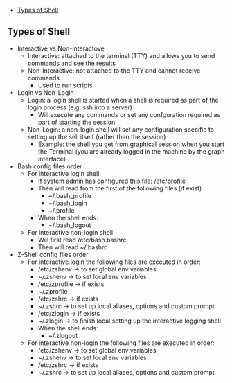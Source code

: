 
- [Types of Shell](#types-of-shell)

## Types of Shell
- Interactive vs Non-Interactove
    - Interactive: attached to the terminal (TTY) and allows you to send commands and see the results
    - Non-Interactive: not attached to the TTY and cannot receive commands
        - Used to run scripts
- Login vs Non-Login
    - Login: a login shell is started when a shell is required as part of the login process (e.g. ssh into a server)
        - Will execute any commands or set any confguration required as part of starting the session
    - Non-Login: a non-login shell will set any configuration specific to setting up the sell itself (rather than the session)
        - Example: the shell you get from graphical session when you start the Terminal (you are already logged in the machine by the graph interface)
- Bash config files order
    - For interactive login shell
        - If system admin has configured this file: /etc/profile
        - Then will read from the first of the following files (if exist)
            - ~/.bash_profile
            - ~/.bash_login
            - ~/.profile
        - When the shell ends:
            - ~/.bash_logout
    - For interactive non-login shell
        - Will first read /etc/bash.bashrc
        - Then will read ~/.bashrc
- Z-Shell config files order
    - For interactive login the following files are executed in order:
        - /etc/zshenv      -> to set global env variables
        - ~/.zshenv        -> to set local env variables
        - /etc/zprofile    -> if exists
        - ~/.zprofile
        - /etc/zshrc       -> if exists
        - ~/.zshrc         -> to set up local aliases, options and custom prompt
        - /etc/zlogin      -> if exists
        - ~/.zlogin        -> to finish local setting up the interactive logging shell
        - When the shell ends:
          - ~/.zlogout
    - For interactive non-login the following files are executed in order:
        - /etc/zshenv      -> to set global env variables
        - ~/.zshenv        -> to set local env variables
        - /etc/zshrc       -> if exists
        - ~/.zshrc         -> to set up local aliases, options and custom prompt
